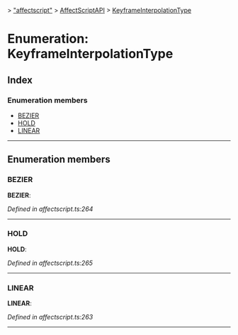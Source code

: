 [](../README.md) > ["affectscript"](../modules/_affectscript_.md) > [AffectScriptAPI](../modules/_affectscript_.affectscriptapi.md) > [KeyframeInterpolationType](/_affectscript_.affectscriptapi.keyframeinterpolationtype.md)

# Enumeration: KeyframeInterpolationType

## Index

### Enumeration members

* [BEZIER](_affectscript_.affectscriptapi.keyframeinterpolationtype.md#bezier)
* [HOLD](_affectscript_.affectscriptapi.keyframeinterpolationtype.md#hold)
* [LINEAR](_affectscript_.affectscriptapi.keyframeinterpolationtype.md#linear)

---

## Enumeration members

<a id="bezier"></a>

###  BEZIER

**BEZIER**: 

*Defined in affectscript.ts:264*

___
<a id="hold"></a>

###  HOLD

**HOLD**: 

*Defined in affectscript.ts:265*

___
<a id="linear"></a>

###  LINEAR

**LINEAR**: 

*Defined in affectscript.ts:263*

___

